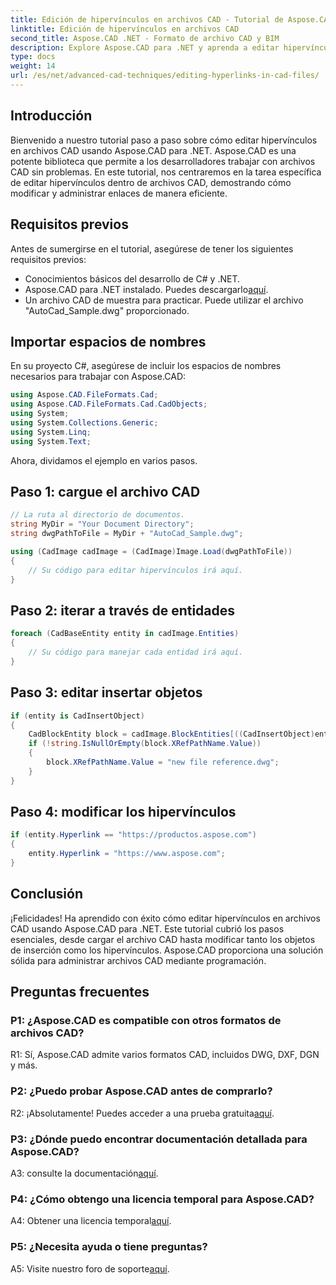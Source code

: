 ```yaml
---
title: Edición de hipervínculos en archivos CAD - Tutorial de Aspose.CAD
linktitle: Edición de hipervínculos en archivos CAD
second_title: Aspose.CAD .NET - Formato de archivo CAD y BIM
description: Explore Aspose.CAD para .NET y aprenda a editar hipervínculos en archivos CAD sin esfuerzo. Mejore sus habilidades de administración de archivos CAD con este completo tutorial.
type: docs
weight: 14
url: /es/net/advanced-cad-techniques/editing-hyperlinks-in-cad-files/
---
```

## Introducción

Bienvenido a nuestro tutorial paso a paso sobre cómo editar hipervínculos en archivos CAD usando Aspose.CAD para .NET. Aspose.CAD es una potente biblioteca que permite a los desarrolladores trabajar con archivos CAD sin problemas. En este tutorial, nos centraremos en la tarea específica de editar hipervínculos dentro de archivos CAD, demostrando cómo modificar y administrar enlaces de manera eficiente.

## Requisitos previos

Antes de sumergirse en el tutorial, asegúrese de tener los siguientes requisitos previos:

- Conocimientos básicos del desarrollo de C# y .NET.
-  Aspose.CAD para .NET instalado. Puedes descargarlo[aquí](https://releases.aspose.com/cad/net/).
- Un archivo CAD de muestra para practicar. Puede utilizar el archivo "AutoCad_Sample.dwg" proporcionado.

## Importar espacios de nombres

En su proyecto C#, asegúrese de incluir los espacios de nombres necesarios para trabajar con Aspose.CAD:

```csharp
using Aspose.CAD.FileFormats.Cad;
using Aspose.CAD.FileFormats.Cad.CadObjects;
using System;
using System.Collections.Generic;
using System.Linq;
using System.Text;
```

Ahora, dividamos el ejemplo en varios pasos.

## Paso 1: cargue el archivo CAD

```csharp
// La ruta al directorio de documentos.
string MyDir = "Your Document Directory";
string dwgPathToFile = MyDir + "AutoCad_Sample.dwg";

using (CadImage cadImage = (CadImage)Image.Load(dwgPathToFile))
{
    // Su código para editar hipervínculos irá aquí.
}
```

## Paso 2: iterar a través de entidades

```csharp
foreach (CadBaseEntity entity in cadImage.Entities)
{
    // Su código para manejar cada entidad irá aquí.
}
```

## Paso 3: editar insertar objetos

```csharp
if (entity is CadInsertObject)
{
    CadBlockEntity block = cadImage.BlockEntities[((CadInsertObject)entity).Name];
    if (!string.IsNullOrEmpty(block.XRefPathName.Value))
    {
        block.XRefPathName.Value = "new file reference.dwg";
    }
}
```

## Paso 4: modificar los hipervínculos

```csharp
if (entity.Hyperlink == "https://productos.aspose.com")
{
    entity.Hyperlink = "https://www.aspose.com";
}
```

## Conclusión

¡Felicidades! Ha aprendido con éxito cómo editar hipervínculos en archivos CAD usando Aspose.CAD para .NET. Este tutorial cubrió los pasos esenciales, desde cargar el archivo CAD hasta modificar tanto los objetos de inserción como los hipervínculos. Aspose.CAD proporciona una solución sólida para administrar archivos CAD mediante programación.

## Preguntas frecuentes

### P1: ¿Aspose.CAD es compatible con otros formatos de archivos CAD?

R1: Sí, Aspose.CAD admite varios formatos CAD, incluidos DWG, DXF, DGN y más.

### P2: ¿Puedo probar Aspose.CAD antes de comprarlo?

 R2: ¡Absolutamente! Puedes acceder a una prueba gratuita[aquí](https://releases.aspose.com/).

### P3: ¿Dónde puedo encontrar documentación detallada para Aspose.CAD?

 A3: consulte la documentación[aquí](https://reference.aspose.com/cad/net/).

### P4: ¿Cómo obtengo una licencia temporal para Aspose.CAD?

 A4: Obtener una licencia temporal[aquí](https://purchase.aspose.com/temporary-license/).

### P5: ¿Necesita ayuda o tiene preguntas?

 A5: Visite nuestro foro de soporte[aquí](https://forum.aspose.com/c/cad/19).